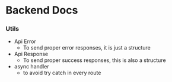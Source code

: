 # Backend Docs

### Utils
- Api Error
  -  To send proper error responses, it is just a structure 
- Api Response
    - To send proper success responses, this is also a structure
- async handler
  - to avoid try catch in every route
